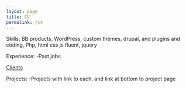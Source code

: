 ```yaml
---
layout: page
title: CV
permalink: /cv
---
```


Skills:
BB products, WordPress, custom themes, drupal, and plugins and coding, Php, html css js fluent, jquery

Experience:
-Past jobs

[Clients](/clients/)


Projects:
-Projects with link to each, and link at bottom to project page 